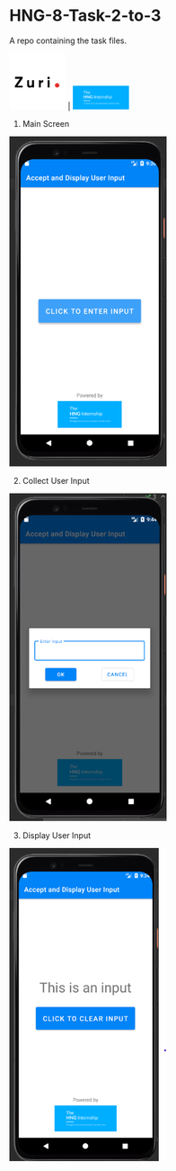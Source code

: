 # HNG-8-Task-2-to-3
A repo containing the task files.

<img src="zuri.png" width="100px"/> | <img src="hng.png" width="100px"/>


1. Main Screen
<img src="User Input App 1.png" width="280px"/>

2. Collect User Input
<img src="User Input App 2.png" width="280px"/>

3. Display User Input
<img src="User Input App 3.png" width="280px"/>

